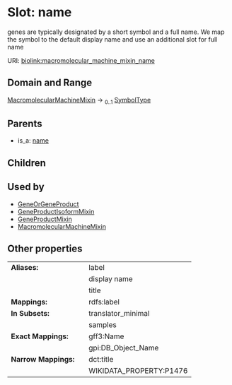 
# Slot: name


genes are typically designated by a short symbol and a full name. We map the symbol to the default display name and use an additional slot for full name

URI: [biolink:macromolecular_machine_mixin_name](https://w3id.org/biolink/vocab/macromolecular_machine_mixin_name)


## Domain and Range

[MacromolecularMachineMixin](MacromolecularMachineMixin.md) &#8594;  <sub>0..1</sub> [SymbolType](types/SymbolType.md)

## Parents

 *  is_a: [name](name.md)

## Children


## Used by

 * [GeneOrGeneProduct](GeneOrGeneProduct.md)
 * [GeneProductIsoformMixin](GeneProductIsoformMixin.md)
 * [GeneProductMixin](GeneProductMixin.md)
 * [MacromolecularMachineMixin](MacromolecularMachineMixin.md)

## Other properties

|  |  |  |
| --- | --- | --- |
| **Aliases:** | | label |
|  | | display name |
|  | | title |
| **Mappings:** | | rdfs:label |
| **In Subsets:** | | translator_minimal |
|  | | samples |
| **Exact Mappings:** | | gff3:Name |
|  | | gpi:DB_Object_Name |
| **Narrow Mappings:** | | dct:title |
|  | | WIKIDATA_PROPERTY:P1476 |

